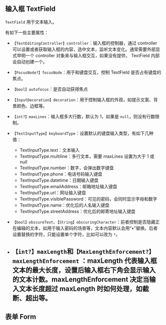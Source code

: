 ## 输入框 TextField

`TextField` 用于文本输入。

有如下一些主要属性：

- `【TextEditingController】controller`：输入框的控制器，通过 controller 可以设置或者获取输入框的内容，选中文本，监听文本变化。通常需要外部显式申明一个 controller 对象来与输入框交互，如果没有提供， TextField 内部会自动创建一个。
- `【FocusNode?】focusNode`：用于和键盘交互，控制 TextField 是否占有键盘的焦点。
- `【bool】autofocus`：是否自动获得焦点
- `【InputDecoration】decoration`：用于控制输入框的外观，如提示文案、背景颜色、边框等。

- `【int?】maxLines`：输入框多大行数，默认为 1，如果是 `null`，则没有行数限制。

- `【TextInputType】keyboardType`：设置默认的键盘输入类型，有如下几种值：
  - TextInputType.text：文本输入
  - TextInputType.multiline：多行文本，需要 maxLines 设置为大于 1 或 null
  - TextInputType.number：数字，会弹出数字键盘
  - TextInputType.phone：电话号码输入键盘
  - TextInputType.datetime：日期输入键盘
  - TextInputType.emailAddress：邮箱地址输入键盘
  - TextInputType.url：网址输入键盘
  - TextInputType.visiblePassword：可见的密码，会同时显示字母和数字
  - TextInputType.name：优化后的人名输入键盘
  - TextInputType.streetAddress：优化后的邮寄地址输入键盘
- `【bool】obscureText`、`【String】obscuringCharacter`：前者控制是否隐藏正在编辑的文本，如用于输入密码的场景等，文本内容默认会用“•”替换。后者设置替换的字符，只能设置单个字符，比如可以改为 `*`。
- `【int?】maxLength`和`【MaxLengthEnforcement?】maxLengthEnforcement` ：maxLength 代表输入框文本的最大长度，设置后输入框右下角会显示输入的文本计数。maxLengthEnforcement 决定当输入文本长度超过 maxLength 时如何处理，如截断、超出等。
  - 

## 表单 Form